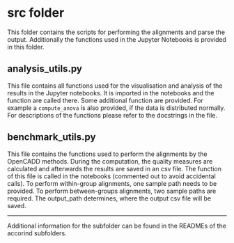# src folder

This folder contains the scripts for performing the alignments and parse the output.
Additionally the functions used in the Jupyter Notebooks is provided in this folder.

## analysis_utils.py
This file contains all functions used for the visualisation and analysis of the results in the Jupyter notebooks.
It is imported in the notebooks and the function are called there.
Some additional function are provided.
For example a ```compute_anova``` is also provided, if the data is distributed normally.
For descriptions of the functions please refer to the docstrings in the file.

## benchmark_utils.py
This file contains the functions used to perform the alignments by the OpenCADD methods.
During the computation, the quality measures are calculated and afterwards the results are saved in an csv file.
The function of this file is called in the notebooks (commented out to avoid accidental calls).
To perform within-group alignments, one sample path needs to be provided.
To perform between-groups alignments, two sample paths are required.
The output_path determines, where the output csv file will be saved.
___
Additional information for the subfolder can be found in the READMEs of the accorind subfolders.